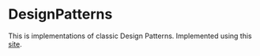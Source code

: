 # DesignPatterns

This is implementations of classic Design Patterns. Implemented using this <a href="https://refactoring.guru/design-patterns/catalog">site</a>.
